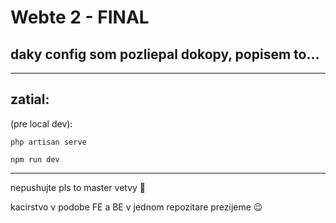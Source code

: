 # Webte 2 - FINAL

## daky config som pozliepal dokopy, popisem to...

---

## zatial: 

(pre local dev):

```
php artisan serve
```

```
npm run dev
```

---
nepushujte pls to master vetvy 💙

kacirstvo v podobe FE a BE v jednom repozitare prezijeme :wink:
